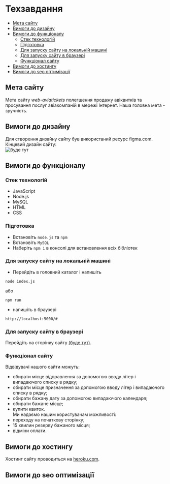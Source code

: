 # Техзавдання #
- [Мета сайту](#мета-сайту)  
- [Вимоги до дизайну](#вимоги-до-дизайну)
- [Вимоги до функціоналу](#вимоги-до-функціоналу)
  - [Стек технологій](#стек-технологій)
  - [Підготовка](#підготовка)
  - [Для запуску сайту на локальній машині](#для-запуску-сайту-на-локальній-машині)
  - [Для запуску сайту в браузері](#для-запуску-сайту-в-браузері)
  - [Функціонал сайту](#функціонал-сайту)
- [Вимоги до хостингу](#вимоги-до-хостингу)
- [Вимоги до seo оптимізації](#вимоги-до-seo-оптимізації)

## Мета сайту ##
Мета сайту *web-aviatickets* полегшення продажу авіквитків та просування послуг авіакомпаній в мережі Інтернет. 
Наша головна мета - зручність.
## Вимоги до дизайну ##
Для створення дизайну сайту був використаний ресурс figma.com.
Кінцевий дизайн сайту:  
![буде тут]()  
## Вимоги до функціоналу ##
### Стек технологій ###
- JavaScript
- Node.js
- MySQL  
- HTML  
- CSS
### Підготовка ###
- Встановіть `node.js` та `npm`
- Встановіть `MySQL`
- Наберіть `npm i` в консолі для встановлення всіх бібліотек
### Для запуску сайту на локальній машині ###
- Перейдіть в головний каталог і напишіть
```
node index.js
```
або
```
npm run
```
- напишіть в браузері
```
http://localhost:5000/#  
```
### Для запуску сайту в браузері ###
Перейдіть на сторінку сайту [(буде тут)]().
### Функціонал сайту ###
Відвідувачі нашого сайти можуть:  
- обирати місце відправлення за допомогою вводу літер і випадаючого списку в рядку;
- обирати місце призначення за допомогою вводу літер і випадаючого списку в рядку;
- обирати бажану дату за допомогою випадаючого календаря;
- обирати бажане місце;
- купити квиток.  
Ми надаємо нашим користувачам можливості:
- переходу на початкову сторінку;
- 15 хвилин резерву бажаного місця;
- відміни оплати.
## Вимоги до хостингу ##
Хостинг сайту проводиться на [heroku.com](https://www.heroku.com/).  
## Вимоги до seo оптимізації ##
